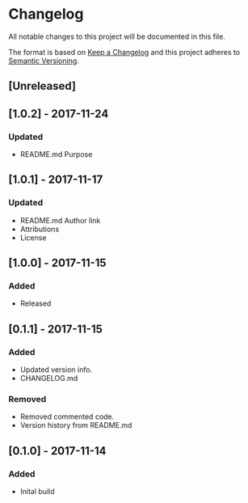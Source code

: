 # Changelog
All notable changes to this project will be documented in this file.

The format is based on [Keep a Changelog](http://keepachangelog.com/en/1.0.0/)
and this project adheres to [Semantic Versioning](http://semver.org/spec/v2.0.0.html).

## [Unreleased]

## [1.0.2] - 2017-11-24
### Updated
- README.md Purpose

## [1.0.1] - 2017-11-17
### Updated
- README.md Author link
- Attributions
- License

## [1.0.0] - 2017-11-15
### Added
- Released

## [0.1.1] - 2017-11-15
### Added
- Updated version info.
- CHANGELOG.md

### Removed
- Removed commented code.
- Version history from README.md

## [0.1.0] - 2017-11-14
### Added
- Inital build
